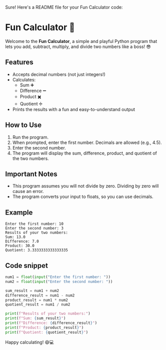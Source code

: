 Sure! Here's a README file for your Fun Calculator code:

# Fun Calculator 🎉

Welcome to the **Fun Calculator**, a simple and playful Python program that lets you add, subtract, multiply, and divide two numbers like a boss! 😎

## Features
- Accepts decimal numbers (not just integers!)
- Calculates:
  - Sum ➕
  - Difference ➖
  - Product ✖️
  - Quotient ➗
- Prints the results with a fun and easy-to-understand output

## How to Use

1. Run the program.
2. When prompted, enter the first number. Decimals are allowed (e.g., 4.5).
3. Enter the second number.
4. The program will display the sum, difference, product, and quotient of the two numbers.

## Important Notes

- This program assumes you will not divide by zero. Dividing by zero will cause an error.
- The program converts your input to floats, so you can use decimals.

## Example

```
Enter the first number: 10
Enter the second number: 3
Results of your two numbers:
Sum: 13.0
Difference: 7.0
Product: 30.0
Quotient: 3.3333333333333335
```

## Code snippet

```python
num1 = float(input("Enter the first number: "))
num2 = float(input("Enter the second number: "))

sum_result = num1 + num2
difference_result = num1 - num2
product_result = num1 * num2
quotient_result = num1 / num2

print(f"Results of your two numbers:")
print(f"Sum: {sum_result}")
print(f"Difference: {difference_result}")
print(f"Product: {product_result}")
print(f"Quotient: {quotient_result}")
```

Happy calculating! 😄💻
